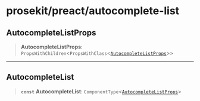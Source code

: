 # prosekit/preact/autocomplete-list

<a id="AutocompleteListProps" name="AutocompleteListProps"></a>

## AutocompleteListProps

> **AutocompleteListProps**: `PropsWithChildren`\<`PropsWithClass`\<[`AutocompleteListProps`](../lit/autocomplete-list.md#AutocompleteListProps)\>\>

***

<a id="AutocompleteList" name="AutocompleteList"></a>

## AutocompleteList

> **`const`** **AutocompleteList**: `ComponentType`\<[`AutocompleteListProps`](autocomplete-list.md#AutocompleteListProps)\>
